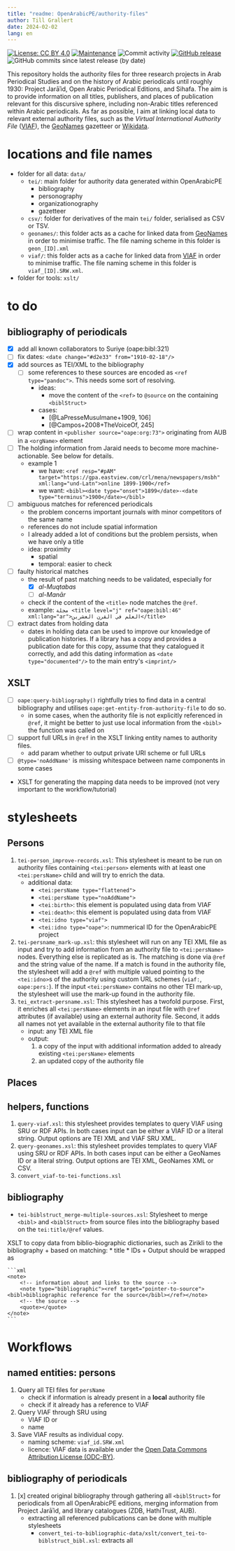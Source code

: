 ```yaml
---
title: "readme: OpenArabicPE/authority-files"
author: Till Grallert
date: 2024-02-02
lang: en
---
```


[![License: CC BY 4.0](https://img.shields.io/badge/license-CC_BY_4.0-lightgrey.svg)](https://creativecommons.org/licenses/by/4.0/)
[![Maintenance](https://img.shields.io/badge/maintained%3F-yes-green.svg)](https://github.com/openarabicpe/authority-files/graphs/commit-activity)
![Commit activity](https://img.shields.io/github/commit-activity/m/openarabicpe/authority-files)
[![GitHub release](https://img.shields.io/github/release/openarabicpe/authority-files.svg?maxAge=2592000)](https://github.com/openarabicpe/authority-files/releases)
![GitHub commits since latest release (by date)](https://img.shields.io/github/commits-since/openarabicpe/authority-files/latest)

This repository holds the authority files for three research projects in Arab Periodical Studies and on the history of Arabic periodicals until roughly 1930: Project Jarāʾid, Open Arabic Periodical Editions, and Sihafa. The aim is to provide information on all titles, publishers, and places of publication relevant for this discursive sphere, including non-Arabic titles referenced within Arabic periodicals. As far as possible, I aim at linking local data to relevant external authority files, such as the *Virtual International Authority File* ([VIAF](https://viaf.org)), the [GeoNames](https://geonames.org) gazetteer or [Wikidata](https://wikidata.org/).

# locations and file names

* folder for all data: `data/`
    * `tei/`: main folder for authority data generated within OpenArabicPE
        - bibliography
        - personography
        - organizationography
        - gazetteer
    * `csv/`: folder for derivatives of the main `tei/` folder, serialised as CSV or TSV.
    * `geonames/`: this folder acts as a cache for linked data from [GeoNames](https://geonames.org) in order to minimise traffic. The file naming scheme in this folder is `geon_[ID].xml`
    * `viaf/`: this folder acts as a cache for linked data from [VIAF](https://viaf.org) in order to minimise traffic. The file naming scheme in this folder is `viaf_[ID].SRW.xml`.
* folder for tools: `xslt/`

# to do
## bibliography of periodicals

- [x] add all known collaborators to Suriye (oape:bibl:321)
- [ ] fix dates: `<date change="#d2e33" from="1910-02-18"/>`
- [x] add sources as TEI/XML to the bibliography
    + [ ] some references to these sources are encoded as `<ref type="pandoc">`. This needs some sort of resolving. 
        + ideas:
            + move the content of the `<ref>` to `@source` on the containing `<biblStruct>`
        + cases:
            + [@LaPresseMusulmane+1909, 106]
            + [@Campos+2008+TheVoiceOf, 245]
    
- [ ] wrap content in `<publisher source="oape:org:73">` originating from AUB in a `<orgName>` element
- [ ] The holding information from Jaraid needs to become more machine-actionable. See below for details.
    + example 1
        * we have: `<ref resp="#pAM" target="https://gpa.eastview.com/crl/mena/newspapers/msbh" xml:lang="und-Latn">online 1899-1900</ref>` 
        * we want: `<bibl><date type="onset">1899</date>-<date type="terminus">1900</date></bibl>`
- [ ] ambiguous matches for referenced periodicals
    + the problem concerns important journals with minor competitors of the same name
    + references do not include spatial information
    + I already added a lot of conditions but the problem persists, when we have only a title
    + idea: proximity
        + spatial
        + temporal: easier to check
- [ ] faulty historical matches
    + the result of past matching needs to be validated, especially for 
        * [x] *al-Muqtabas* 
        * [ ] *al-Manār*
    + check if the content of the `<title>` node matches the `@ref`.
    + example: `مجلة <title level="j" ref="oape:bibl:46" xml:lang="ar">العلم في القرن العشرين</title>`
- [ ] extract dates from holding data
    + dates in holding data can be used to improve our knowledge of publication histories. If a library has a copy and provides a publication date for this copy, assume that they catalogued it correctly, and add this dating information as `<date type="documented"/>` to the main entry's `<imprint/>`

## XSLT

- [ ] `oape:query-bibliography()` rightfully tries to find data in a central bibliography and utilises `oape:get-entity-from-authority-file` to do so. 
    - in some cases, when the authority file is not explicitly referenced in `@ref`, it might be better to just use local information from the `<bibl>` the function was called on
- [ ] support full URLs in `@ref` in the XSLT linking entity names to authority files.
    + add param whether to output private URI scheme or full URLs
- [ ] `@type='noAddName'` is missing whitespace between name components in some cases
- XSLT for generating the mapping data needs to be improved (not very important to the workflow/tutorial)

# stylesheets
## Persons

1. `tei-person_improve-records.xsl`: This stylesheet is meant to be run on authority files containing `<tei:person>` elements with at least one `<tei:persName>` child and will try to enrich the data.
    - additional data:
        + `<tei:persName type="flattened">`
        + `<tei:persName type="noAddName">`
        + `<tei:birth>`: this element is populated using data from VIAF
        + `<tei:death>`: this element is populated using data from VIAF
        + `<tei:idno type="viaf">`
        + `<tei:idno type="oape">`: nummerical ID for the OpenArabicPE project
    <!-- - output: the output is save at `./_output/person_improved` -->
2. `tei-persname_mark-up.xsl`: this stylesheet will run on any TEI XML file as input and try to add information from an authority file  to `<tei:persName>` nodes. Everything else is replicated as is. The matching is done via `@ref` and the string value of the name. If a match is found in the authority file, the stylesheet will add a `@ref` with multiple valued pointing to the `<tei:idno>`s of the authority using custom URL schemes (`viaf:`, `oape:pers:`). If the input `<tei:persName>` contains no other TEI mark-up, the stylesheet will use the mark-up found in the authority file.
3. `tei_extract-persname.xsl`: This stylesheet has a twofold purpose. First, it enriches all `<tei:persName>` elements in an input file with `@ref` attributes (if available) using an external authority file. Second, it adds all names not yet available in the external authority file to that file
    - input: any TEI XML file
    - output:
        1. a copy of the input with additional information added to already existing `<tei:persName>` elements
        2. an updated copy of the authority file

## Places

## helpers, functions

1. `query-viaf.xsl`: this stylesheet provides templates to query VIAF using SRU or RDF APIs. In both cases input can be either a VIAF ID or a literal string. Output options are TEI XML and VIAF SRU XML.
2. `query-geonames.xsl`: this stylesheet provides templates to query VIAF using SRU or RDF APIs. In both cases input can be either a GeoNames ID or a literal string. Output options are TEI XML, GeoNames XML or CSV.
3. `convert_viaf-to-tei-functions.xsl`

## bibliography

- `tei-biblstruct_merge-multiple-sources.xsl`: Stylesheet to merge `<bibl>` and `<biblStruct>` from source files into the bibliography based on the `tei:title/@ref` values. 


XSLT to copy data from biblio-biographic dictionaries, such as Zirikli to the bibliography
    + based on matching:
        * title
        * IDs
    + Output should be wrapped as

    ```xml
    <note>
        <!-- information about and links to the source -->
        <note type="bibliographic"><ref target="pointer-to-source"><bibl>bibliographic reference for the source</bibl></ref></note>
        <!-- the source -->
        <quote></quote>
    </note>
    ```



# Workflows
## named entities: persons

1. Query all TEI files for `persName`
    + check if information is already present in a **local** authority file
    + check if it already has a reference to VIAF
2. Query VIAF through SRU using
    + VIAF ID or
    + name
3. Save VIAF results as individual copy.
    + naming scheme: `viaf_id.SRW.xml`
    + licence: VIAF data is available under the [Open Data Commons Attribution License (ODC-BY)](https://opendatacommons.org/licenses/by/).

## bibliography of periodicals

1. [x] created original bibliography through gathering all `<biblStruct>` for periodicals from all OpenArabicPE editions, merging information from Project Jarāʾid, and library catalogues (ZDB, HathiTrust, AUB).
    - extracting all referenced publications can be done with multiple stylesheets
        - `convert_tei-to-bibliographic-data/xslt/convert_tei-to-biblstruct_bibl.xsl`: extracts all <title>, <bibl>, and <listBibl> into a new file with a <standOff> element and two <listBibl>s. One for linked bibliographic entries and one for new/unlinked ones.
2. enrich bibliography
    - the most urgently needed information are all potential contributors to be then tested with stylometry
    - automatically with information found in full text editions of Zirikli and Sarkīs
        + add full-text of dī Ṭarrāzī, which is organized in biographies
        + I make use of the `@source` attribute to keep record of the source for a piece of information
            * usually these are file URLs for full-text editions
            * but I will also use `sente:UUID` to reference other sources of information
            + in either case bibliographic information can be automatically retrieved (locally only)
    - manually
        + in order to manage limited resources, the order of importance for which periodicals we look at is established by the number of references to a title in our corpus (found, for example, in `oape_stats-referenced-periodicals.csv`)

### to do

- integrate other encyclopaedic works on the Arabic press beyond dī Ṭarrāzī
    + namely al-Hasanī on Iraq

# references to authority files

URI schemes used across the entire project

- VIAF:
    + ID pattern: `\d+`
    - mark-up: `viaf:ID`, `<idno type="viaf">ID</idno>`
    - resolves to: `https://viaf.org/ID`
- GeoNames:
    + ID pattern: `\d+`
    + mark-up: `geon:ID`, `<idno type="geon">ID</idno>`
- Wikidata:
    + ID pattern: `Q\d+`
    + mark-up: `wiki:ID`
    + resolves to: https://www.wikidata.org/wiki/
- local authority: OpenArabicPE
    + ID pattern: `\d+`
    + persons: (`oape:pers:`, `<idno type="oape">`)
- local authority: Sente (my reference manager)
    + ID pattern: UUID
    + mark-up: `sente:UUID`
    + since I have exported everything as individual XML files this information is not locked in, even though I am not currently sharing it on the internet

# TEI mark-up
## prosopography

```xml
<listPerson>
    <person xml:id="">
        <!-- more than one persName in any language -->
        <persName xml:lang="ar"></persName>
        <!-- birth and death can be retrieved from VIAF -->
        <birth resp="viaf" when=""></birth>
        <death>Executed in <placeName>Damascus</placeName></death>
        <!-- identifiers -->
        <idno type="viaf"></idno>
        <idno type="oape"></idno>
        <!-- potential children, these should all have some source information -->
        <event when="" notBefore="" notAfter=""></event>
        <education from="" to=""><orgName>Maktab ʿAnbar</orgName></education>
        <state from="" to="">Member of the <orgName>Arab Academy of Sciences</orgName></state>
    </person>
    <person>
        <!-- -->
    </person>
</listPerson>
```
## gazetteer

```xml
<listPlace>
    <head><!-- some short title --></head>
    <place type="town">
        <!-- more than one placeName in any language, can be retrieved from GeoNames -->
        <placeName source="#org_geon" type="alt" xml:lang="ar">النبطية</placeName>
        <placeName xml:lang="ar-Latn-x-ijmes">al-Nabaṭiyya</placeName>
        <placeName xml:lang="en">Nabatiye</placeName>
        <!-- location can be retrieved from GeoNames -->
        <location source="#org_geon">
            <geo>33.37717, 35.48383</geo>
        </location>
        <!-- identifiers -->
        <idno type="geon">7870014</idno>
        <idno type="oape">7</idno>
        <!-- potential children, these should all have some source information -->
    </place>
</listPlace>
```

## bibliography

Each publication is encoded as a `<biblStruct>` with a type attribute (even though the type could be guessed from the internal structure of the `<biblStruct>` and the values of `@level` on `<title>`). On the other hand, there is no way to distinguish between newspapers and journals/magazines based on the structure alone.

- values of `@type`:
    + "book"
    + "periodical"
- values of `@subtype`
    + "journal": everything that is called *majalla* in Arabic
    + "newspaper": everything that is called *jarīda* in Arabic

- changes in editorship etc.: Many periodicals underwent various changes in editorship, title, frequency etc. these can be encoded as multiple `<monogr>` children of `<biblStruct>`. The sequence is already established by the structure of the XML and there is currently no need for explicit linking with `@next` and `@prev`.
- contributors
    + the main contributors are encoded as `<editor>`, which can carry a `@type` attribute
        * `@type`
            - "owner": The owner-cum-editor, commonly referred to as *ṣāḥib*.
            - "publisher": The publisher-cum-editor, commonly referred to as *munshiʾ*.
            - "editor": Implicitly assumed type of all editors, used for all of the following:
                + *mudīr masʾūl* (responsible director)
                + *raʾis al-taḥrīr* (editor-in-chief)
                + *mudīr al-taḥrīr* (managing editor)
                + *muḥarrir* (editor)
- dating: `<date>` can carry a `@type` attribute to differentiate different dating information
    + `@type`
        * untyped: this data pertains to the volume and issue numbers provided in `<biblScope>`
        * "onset": date of first publication
        * "terminus": date of last publication
        * "documented": date this periodical has been mentioned in another source
    + `@source`: pointing to a source for the different type of source

```xml
<biblStruct>
    <monogr>
        <!-- titles in Arabic and transcription -->
        <title corresp="sakhrit:jid:14" level="j" xml:lang="ar">لغة العرب</title>
        <title level="j" type="sub" xml:lang="ar">مجلة شهرية ادبية علمية تاريخية</title>
        <title level="j" xml:lang="ar-Latn-x-ijmes">Lughat al-ʿArab</title>
        <title level="j" type="sub" xml:lang="ar-Latn-x-ijmes">Majalla shahriyya adabiyya ʿilmiyya tārīkhiyya</title>
        <!-- identifiers -->
        <idno change="#d2e69" type="oape">1</idno>
        <idno type="jid" xml:lang="ar">14</idno>
        <idno type="OCLC">472450345</idno>
        <textLang mainLang="ar"/>
        <editor>
            <!-- persNames link back to the prosopography -->
            <!-- only one is needed. Additional names could be looked up automatically -->
            <persName ref="oape:pers:227 viaf:39370998" xml:lang="ar"> <roleName type="rank" xml:lang="ar">الأب</roleName> <forename xml:lang="ar">أنستاس</forename> <forename xml:lang="ar">ماري</forename> <surname xml:lang="ar"> <addName type="nisbah" xml:lang="ar">الكرملي</addName> </surname></persName>
            <persName xml:lang="ar-Latn-x-ijmes">al-Abb Anastās Mārī al-Karamlī</persName>
        </editor>
        <editor>
            <persName change="#d3e53" ref="oape:pers:396" xml:id="persName_195.d1e5884" xml:lang="ar"> <forename xml:id="forename_224.d1e5885" xml:lang="ar">كاظم</forename> <surname xml:id="surname_195.d1e5888" xml:lang="ar"> <addName type="nisbah">الدجيلي</addName> </surname> </persName>
        </editor>
        <imprint>
            <publisher/>
            <pubPlace>
                <!-- placeNames link back to the gazetteer -->
                <!-- only one is needed. Additional toponyms could be looked up automatically -->
                <placeName change="#d5e42" ref="oape:place:216 geon:98182" xml:lang="ar">بغداد</placeName>
                <placeName change="#d5e42"
                ref="oape:place:216 geon:98182" xml:lang="ar-Latn-x-ijmes">Baghdād</placeName>
                <placeName change="#d5e42" ref="oape:place:216 geon:98182" xml:lang="en">Baghdad</placeName>
            </pubPlace>
            <date datingMethod="#cal_islamic" when="1911-06-30" when-custom="1329-07-01"/>
        </imprint>
        <biblScope from="1" to="1" unit="volume"/>
        <biblScope from="1" to="1" unit="issue"/>
        <!-- <biblScope from="505" unit="page">505</biblScope>-->
    </monogr>
    <!-- various notes -->
    <!-- $p_weekdays-published contains a comma-separated list of weekdays in English -->
    <note type="param" n="p_weekdays-published">Tuesday, Friday</note>
    <!--  $p_step sets incremental steps for the input to be iterated upon. Values are:
        - daily: this includes any publication cycle that is at least weekly
        - fortnightly:
        - monthly: -->
    <note type="param" n="p_step">daily</note>
    <!-- the two above parameters have been converted to the following  -->
    <note type="tagList">
        <list>
            <item>frequency_monthly</item>
            <item>days_monday</item>
        </list>
    </note>
</biblStruct>
```

### Holding information

One of the main purposes of Project Jarāʾid and my own efforts is to locate periodicals in collections in order to guide researchers to material and inform digitisation efforts.

#### schema

```xml
<note type="holdings"> 
    <list>
        <!-- each collection gets its own item -->
        <item source="https://projectjaraid.github.io"> 
            <!-- information on the collection is provided in the label -->
            <label> 
                <placeName ref="geon:2988507 oape:place:322">Paris</placeName>, 
                <orgName ref="jaraid:org:hBNF oape:org:12" xml:lang="und-Latn">BnF</orgName> 
            </label> 
        </item>
        <item source="https://projectjaraid.github.io"> 
            <!-- information on the collection is provided in the label -->
            <label> 
                <placeName ref="geon:2988507 oape:place:322">Paris</placeName>, 
                <orgName ref="jaraid:org:hIMA oape:org:36" xml:lang="und-Latn">IMA</orgName> 
            </label>
            <!-- information on the holdings is provided in a listBibl -->
            <listBibl source="">
                <!-- each item potentially gets its own bibl -->
                <bibl>
                    <!-- one could potentially provide a title element with a @ref attribute pointing to the authority file -->
                    <date type="onset" when="1878"/>
                    <date type="terminus" when="1910"/>
                    <idno type="URI" subtype="self">http://ima.bibalex.org/IMA/presentation/periodic/list.jsf?pid=05C0204A80C79A91F11989B6E0AA9D48"</idno>
                </bibl>
            </listBibl>
        </item>
    </list>
</note>
```

#### current encoding

- [ ] find and mark-up dates

```xml
<note type="holdings"> 
    <list>
        <!-- each collection gets its own item -->
        <item source="https://projectjaraid.github.io"> 
            <!-- information on the collection is provided in the label -->
            <label> 
                <placeName ref="geon:2988507 oape:place:322">Paris</placeName>, 
                <orgName ref="jaraid:org:hBNF oape:org:12" xml:lang="und-Latn">BnF</orgName> 
            </label> 
        </item>
        <!-- weird mix of encoding: originating from very early conversions of the Jaraid data -->
        <item source="https://projectjaraid.github.io">online at <ref target="http://www.archive.org" xml:lang="und-Latn">archive.org</ref>, reprint <placeName ref="geon:276781 jaraid:place:2 oape:place:26" xml:lang="und-Latn">Beirut</placeName> </item>
        <item source="https://projectjaraid.github.io">1920-23 online at <ref target="https://catalog.hathitrust.org/Record/010495186">Hathitrust</ref> </item>
        <item source="https://projectjaraid.github.io"> 
            <label> <orgName ref="oape:org:421">Sakhrit</orgName> </label>
            <listBibl source="https://projectjaraid.github.io">
                <bibl> 
                    <idno change="#d10e912" subtype="self" type="URI">http://archive.alsharekh.org/newmagazineYears.aspx?MID=107</idno>facsimiles and (limited) index,</bibl>
            </listBibl>
        </item>
        <item source="https://projectjaraid.github.io"> 
            <label> 
                <placeName ref="geon:250441 jaraid:place:73 oape:place:508">Amman</placeName>, 
                <orgName ref="jaraid:org:hDMW oape:org:28" xml:lang="und-Latn">DMW</orgName> 
            </label>: 1877-1930s (with gaps),
        </item>
        <!-- some structured information BUT room for improvement -->
        <item source="https://projectjaraid.github.io"> 
            <label> 
                <placeName ref="geon:281184 oape:place:6">Jerusalem</placeName>, 
                <orgName ref="jaraid:org:hNLI oape:org:60" resp="#pAM" xml:lang="und-Latn">NLoI</orgName> 
            </label>: 
            <listBibl source="https://projectjaraid.github.io">
                <bibl>: <idno type="url">https://jrayed.org/en/newspapers/annafir</idno>1911, 1920-1932 </bibl>
            </listBibl> 
        </item>
        <!-- ZDB data -->
        <item source="https://ld.zdb-services.de/resource/534650-2"> 
            <label> 
                <placeName ref="geon:2879139 oape:place:344" resp="#xslt">Leipzig</placeName>, 
                <orgName ref="oape:org:386" type="short">Leipzig DNB</orgName> 
            </label> 
            <listBibl> 
                <bibl> 
                    <idno source="http://ld.zdb-services.de/data/organisations/DE-101a.rdf" subtype="DE-101a" type="classmark">ZB 10293</idno> 
                </bibl> 
            </listBibl> 
        </item>
        <item source="https://ld.zdb-services.de/resource/534650-2"> 
            <label> 
                <placeName ref="geon:2911522 oape:place:342" resp="#xslt">Halle/Saale</placeName>, 
                <orgName ref="isil:DE-3-1 oape:org:268" type="short">Halle/S ZwB Vord. Orient</orgName> 
            </label> 
            <listBibl> 
                <bibl> 
                    <idno source="http://ld.zdb-services.de/data/organisations/DE-3-1.rdf" subtype="DE-3-1" type="classmark">D Ne 284</idno> 
                    <date type="onset" when="1923">1923</date> 
                </bibl> 
            </listBibl> 
        </item>
        <!-- AUB catalogue data -->
        <item source="oape:org:73"> 
            <label> 
                <placeName ref="geon:276781 jaraid:place:2 oape:place:26">Beirut</placeName>,  
                <orgName ref="jaraid:org:hAUB oape:org:73" xml:lang="en">AUB</orgName> 
            </label>
            <!-- unstructured bibliographic information that could/ has not been parsed (yet) --> 
            <ab source="oape:org:73" xml:lang="ar">في المكتبة: مج.1:ع.31(1923:كانون الثاني)</ab>
            <!-- failed attempt to add structured data --> 
            <listBibl>
                <bibl/> 
            </listBibl> 
        </item>
        <item source="oape:org:73"> 
            <label> 
                <placeName ref="geon:276781 jaraid:place:2 oape:place:26">Beirut</placeName>,  
                <orgName ref="jaraid:org:hAUB oape:org:73" xml:lang="en">AUB</orgName> 
            </label>: 
            <!-- unstructured information on holdings -->
            <ab source="oape:org:73" xml:lang="ar">في المكتبة :1902: نيسان -1912: كانون اول.</ab> 
            <!-- structured information, which should be updated with data from the above <ab> -->
            <listBibl>
                <bibl> 
                    <idno subtype="AUB" type="classmark">Mic-NA:000164</idno> 
                    <idno source="oape:org:73" type="url">https://libcat.aub.edu.lb/record=b1282668</idno> 
                </bibl> 
            </listBibl>
        </item>
        <!-- full holding records from HathiTrust -->
        <item source="https://catalog.hathitrust.org/Record/008882426"> 
            <!-- the @source attribute on all children is redundant and should be removed -->
            <label source="oape:org:417"> 
                <placeName ref="geon:5102922 oape:place:715" source="oape:org:417" xml:lang="en">Princeton</placeName>, 
                <orgName ref="isil:US-njp jaraid:org:hPUL oape:org:65" source="oape:org:417">Princeton University</orgName>
            </label>
            <!-- -->
            <listBibl source="oape:org:417"> 
                <bibl source="oape:org:417"> 
                    <idno source="oape:org:417" type="classmark">njp.32101007749128</idno> 
                    <idno source="oape:org:417" subtype="self" type="URI">https://hdl.handle.net/2027/njp.32101007749128</idno> 
                    <date source="oape:org:417" when="1886">1886</date> 
                    <biblScope from="2" source="oape:org:417" to="2" unit="volume">vol.2</biblScope> 
                </bibl>
            </listBibl>
        </item>
        <item source="https://catalog.hathitrust.org/Record/000060895"> 
            <label source="oape:org:417"> 
                <placeName ref="geon:4931972 oape:place:714" source="oape:org:417" xml:lang="en">Cambridge</placeName>, 
                <orgName change="#d10e82" ref="isil:US-hvd jaraid:org:hHARV oape:org:43" source="oape:org:417"
                  >Libraries of Harvard University</orgName> 
              </label> 
              <listBibl source="oape:org:417"> 
                <bibl source="oape:org:417"> 
                    <idno source="oape:org:417" type="classmark">hvd.32044014693741</idno> 
                    <idno source="oape:org:417" subtype="self" type="URI">https://hdl.handle.net/2027/hvd.32044014693741</idno> 
                    <date source="oape:org:417" when="1880">1880</date> 
                    <!-- such biblScope can clearly be improved -->
                    <biblScope source="oape:org:417">4:1-12 (1879-1880)</biblScope> 
                </bibl>
            </listBibl>
        </item>
    </list> 
</note>
```

## encoding the source of bits of information
### `@source`

Almost all elements can carry the global `@source` attribute (att.global.source). It "specifies the source from which some aspect of this element is drawn" and holds "1–∞ occurrences of teidata.pointer separated by whitespace". "the location may be provided using any form of URI, for example an absolute URI, a relative URI, or private scheme URI that is expanded to an absolute URI as documented in a prefixDef." ([TEI guidelines](https://www.tei-c.org/release/doc/tei-p5-doc/en/html/ref-att.global.source.html))

`teidata.pointer` is defined as `xsd:anyURI`

### `@resp`

The global `@resp` adheres to the same content model as `@source` but "indicates the agency responsible for the intervention or interpretation, for example an editor or transcriber."

# Notes and ideas

Only a fraction of the persons mentioned in early Arabic periodicals can be found in existing authority files. Many of them could be found in the various biographical dictionaries covering this period and one should think a way of referencing these works in a standardised form. (Some dictionaries number the biographies, but not all of them do and it is unclear whether such numbers are stable between editions)

I have currently access to digital versions of

- Khayr al-Dīn Ziriklī
- Yūsuf Ilyān Sarkīs